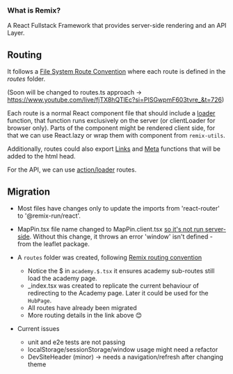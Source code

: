 ### What is Remix?
A React Fullstack Framework that provides server-side rendering and an API Layer.

## Routing
It follows a [File System Route Convention](https://remix.run/docs/en/main/start/v2#file-system-route-convention) where each route is defined in the *routes* folder.

(Soon will be changed to routes.ts approach -> https://www.youtube.com/live/fjTX8hQTlEc?si=PISGwpmF603tvre_&t=726)

Each route is a normal React component file that should include a [loader](https://remix.run/docs/en/main/route/loader) function, that function runs exclusively on the server (or clientLoader for browser only).
Parts of the component might be rendered client side, for that we can use React.lazy or wrap them with <ClientOnly> component from `remix-utils`.

Additionally, routes could also export [Links](https://remix.run/docs/en/main/route/links) and [Meta](https://remix.run/docs/en/main/route/meta) functions that will be added to the html head.

For the API, we can use [action/loader](https://remix.run/docs/en/main/route/action) routes.

## Migration
- Most files have changes only to update the imports from 'react-router' to '@remix-run/react'.
- MapPin.tsx file name changed to MapPin.client.tsx [so it's not run server-side](https://remix.run/docs/en/main/discussion/server-vs-client#splitting-up-client-and-server-code). Without this change, it throws an error 'window' isn't defined - from the leaflet package.
- A `routes` folder was created, following [Remix routing convention](https://remix.run/docs/en/main/file-conventions/routes)
  - Notice the $ in `academy.$.tsx` it ensures academy sub-routes still load the academy page.
  - _index.tsx was created to replicate the current behaviour of redirecting to the Academy page. Later it could be used for the `HubPage`.
  - All routes have already been migrated
  - More routing details in the link above 😊

- Current issues
  - unit and e2e tests are not passing
  - localStorage/sessionStorage/window usage might need a refactor
  - DevSiteHeader (minor) -> needs a navigation/refresh after changing theme